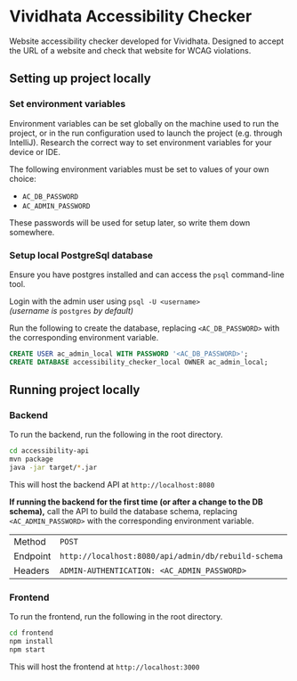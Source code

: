 # Vividhata Accessibility Checker

Website accessibility checker developed for Vividhata. Designed to accept the URL of a website and check that website for WCAG violations.

## Setting up project locally

### Set environment variables

Environment variables can be set globally on the machine used to run the project, or
in the run configuration used to launch the project (e.g. through IntelliJ). Research
the correct way to set environment variables for your device or IDE.

The following environment variables must be set to values of your own choice:
- `AC_DB_PASSWORD`
- `AC_ADMIN_PASSWORD`

These passwords will be used for setup later, so write them down somewhere.

### Setup local PostgreSql database
Ensure you have postgres installed and can access the `psql` command-line tool.

Login with the admin user using `psql -U <username>`  
*(username is* `postgres` *by default)*

Run the following to create the database, replacing `<AC_DB_PASSWORD>` with the
corresponding environment variable.

```sql
CREATE USER ac_admin_local WITH PASSWORD '<AC_DB_PASSWORD>';
CREATE DATABASE accessibility_checker_local OWNER ac_admin_local;
```

## Running project locally

### Backend
To run the backend, run the following in the root directory.

```bash
cd accessibility-api
mvn package
java -jar target/*.jar
```

This will host the backend API at `http://localhost:8080`

**If running the backend for the first time (or after a change to the DB schema),**
call the API to build the database schema, replacing `<AC_ADMIN_PASSWORD>` with the
corresponding environment variable.

|          |     |
| -------- | --- |
| Method   | `POST` |
| Endpoint | `http://localhost:8080/api/admin/db/rebuild-schema` |
| Headers  | `ADMIN-AUTHENTICATION: <AC_ADMIN_PASSWORD>` |

### Frontend
To run the frontend, run the following in the root directory.

```bash
cd frontend
npm install
npm start
```

This will host the frontend at `http://localhost:3000`
